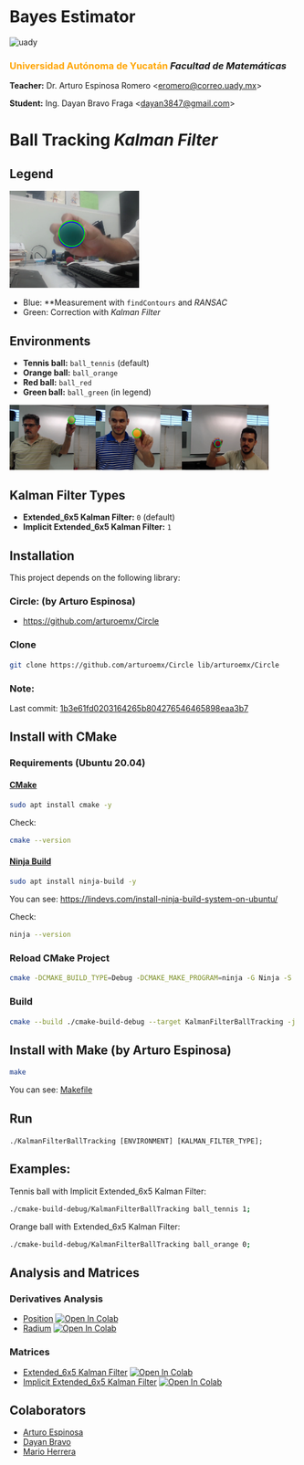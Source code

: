 # Bayes Estimator

<img src="https://uady.mx/assets/img/logo_uady.svg" width="15%" alt="uady">

### <font color='orange'>Universidad Autónoma de Yucatán</font> _Facultad de Matemáticas_

**Teacher:** Dr. Arturo Espinosa Romero <[eromero@correo.uady.mx](mailto:eromero@correo.uady.mx)>

**Student:** Ing. Dayan Bravo Fraga <[dayan3847@gmail.com](mailto:dayan3847@gmail.com)>

# Ball Tracking *Kalman Filter*

## Legend

<img alt="ball_green" src="doc/ex_ball_green.png" width="45%"/>

* Blue: **Measurement with `findContours` and *RANSAC*
* Green: Correction with *Kalman Filter*

## Environments

* **Tennis ball:** `ball_tennis` (default)
* **Orange ball:** `ball_orange`
* **Red ball:** `ball_red`
* **Green ball:** `ball_green` (in legend)

<img alt="ball_green" src="doc/ex_ball_tennis.png" width="30%"/><img alt="ball_green" src="doc/ex_ball_orange.png" width="30%"/><img alt="ball_green" src="doc/ex_ball_red.png" width="30%"/>

## Kalman Filter Types

* **Extended_6x5 Kalman Filter:** `0` (default)
* **Implicit Extended_6x5 Kalman Filter:** `1`

## Installation

This project depends on the following library:

### Circle: (by Arturo Espinosa)

* https://github.com/arturoemx/Circle

### Clone

```sh
git clone https://github.com/arturoemx/Circle lib/arturoemx/Circle
```

### Note:

Last
commit: [1b3e61fd0203164265b804276546465898eaa3b7](https://github.com/arturoemx/Circle/commit/1b3e61fd0203164265b804276546465898eaa3b7)

## Install with CMake

### Requirements (Ubuntu 20.04)

#### [CMake](https://cmake.org/)

```sh
sudo apt install cmake -y
```

Check:

```sh
cmake --version
```

#### [Ninja Build](https://ninja-build.org/)

```sh
sudo apt install ninja-build -y
```

You can see: https://lindevs.com/install-ninja-build-system-on-ubuntu/

Check:

```sh
ninja --version
```

### Reload CMake Project

```sh
cmake -DCMAKE_BUILD_TYPE=Debug -DCMAKE_MAKE_PROGRAM=ninja -G Ninja -S ./ -B ./cmake-build-debug
```

### Build

```sh
cmake --build ./cmake-build-debug --target KalmanFilterBallTracking -j 6
```

## Install with Make (by Arturo Espinosa)

```sh
make
```

You can see: [Makefile](Makefile)

## Run

`./KalmanFilterBallTracking [ENVIRONMENT] [KALMAN_FILTER_TYPE];`

## Examples:

Tennis ball with Implicit Extended_6x5 Kalman Filter:

```sh
./cmake-build-debug/KalmanFilterBallTracking ball_tennis 1;
```

Orange ball with Extended_6x5 Kalman Filter:

```sh
./cmake-build-debug/KalmanFilterBallTracking ball_orange 0;
```

## Analysis and Matrices

### Derivatives Analysis

* [Position](doc/analysis/analysis_x_velocity_acceleration.ipynb) [<img alt="Open In Colab" src="https://colab.research.google.com/assets/colab-badge.svg" width="80"/>](https://colab.research.google.com/github/dayan3847/bayes_estimator/blob/master/doc/analysis/analysis_x_velocity_acceleration.ipynb)
* [Radium](doc/analysis/analysis_r_velocity_acceleration.ipynb) [<img alt="Open In Colab" src="https://colab.research.google.com/assets/colab-badge.svg" width="80"/>](https://colab.research.google.com/github/dayan3847/bayes_estimator/blob/master/doc/analysis/analysis_r_velocity_acceleration.ipynb)

### Matrices

* [Extended_6x5 Kalman Filter](doc/analysis/ball_tracking_kalman_filter_extended.ipynb) [<img alt="Open In Colab" src="https://colab.research.google.com/assets/colab-badge.svg" width="80"/>](https://colab.research.google.com/github/dayan3847/bayes_estimator/blob/master/doc/analysis/ball_tracking_kalman_filter_extended.ipynb)
* [Implicit Extended_6x5 Kalman Filter](doc/analysis/ball_tracking_kalman_filter_extended_implicit.ipynb) [<img alt="Open In Colab" src="https://colab.research.google.com/assets/colab-badge.svg" width="80"/>](https://colab.research.google.com/github/dayan3847/bayes_estimator/blob/master/doc/analysis/ball_tracking_kalman_filter_extended_implicit.ipynb)

## Colaborators

* [Arturo Espinosa](https://github.com/arturoemx)
* [Dayan Bravo](https://github.com/dayan3847)
* [Mario Herrera](https://github.com/mario-infor)
